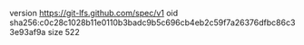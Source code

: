 version https://git-lfs.github.com/spec/v1
oid sha256:c0c28c1028b11e0110b3badc9b5c696cb4eb2c59f7a26376dfbc86c33e93af9a
size 522
